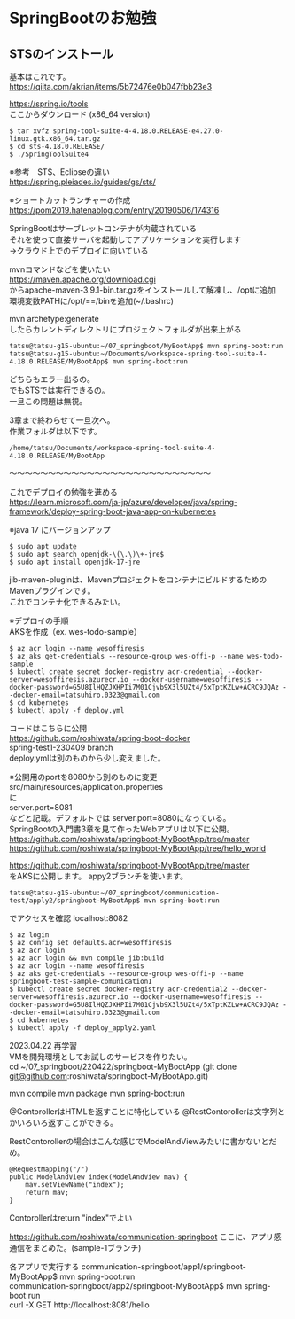 # SpringBootのお勉強

## STSのインストール
基本はこれです。  
https://qiita.com/akrian/items/5b72476e0b047fbb23e3  


https://spring.io/tools  
ここからダウンロード  (x86_64 version)
```
$ tar xvfz spring-tool-suite-4-4.18.0.RELEASE-e4.27.0-linux.gtk.x86_64.tar.gz
$ cd sts-4.18.0.RELEASE/
$ ./SpringToolSuite4
```
※参考　STS、Eclipseの違い  
https://spring.pleiades.io/guides/gs/sts/  

※ショートカットランチャーの作成  
https://pom2019.hatenablog.com/entry/20190506/174316  

SpringBootはサーブレットコンテナが内蔵されている  
それを使って直接サーバを起動してアプリケーションを実行します  
→クラウド上でのデプロイに向いている  

mvnコマンドなどを使いたい  
https://maven.apache.org/download.cgi  
からapache-maven-3.9.1-bin.tar.gzをインストールして解凍し、/optに追加  
環境変数PATHに/opt/==/binを追加(~/.bashrc)  

mvn archetype:generate  
したらカレントディレクトリにプロジェクトフォルダが出来上がる  

```
tatsu@tatsu-g15-ubuntu:~/07_springboot/MyBootApp$ mvn spring-boot:run
tatsu@tatsu-g15-ubuntu:~/Documents/workspace-spring-tool-suite-4-4.18.0.RELEASE/MyBootApp$ mvn spring-boot:run
```
どちらもエラー出るの。  
でもSTSでは実行できるの。  
一旦この問題は無視。  

3章まで終わらせて一旦次へ。  
作業フォルダは以下です。
```
/home/tatsu/Documents/workspace-spring-tool-suite-4-4.18.0.RELEASE/MyBootApp
```

〜〜〜〜〜〜〜〜〜〜〜〜〜〜〜〜〜〜〜〜〜〜〜〜〜〜

これでデプロイの勉強を進める  
https://learn.microsoft.com/ja-jp/azure/developer/java/spring-framework/deploy-spring-boot-java-app-on-kubernetes

※java 17 にバージョンアップ  
```
$ sudo apt update
$ sudo apt search openjdk-\(\.\)\+-jre$
$ sudo apt install openjdk-17-jre
```

jib-maven-pluginは、MavenプロジェクトをコンテナにビルドするためのMavenプラグインです。  
これでコンテナ化できるみたい。  

※デプロイの手順  
AKSを作成（ex. wes-todo-sample）  
```
$ az acr login --name wesoffiresis
$ az aks get-credentials --resource-group wes-offi-p --name wes-todo-sample
$ kubectl create secret docker-registry acr-credential --docker-server=wesoffiresis.azurecr.io --docker-username=wesoffiresis --docker-password=G5U8IlHQZJXHPIi7M01Cjvb9X3l5UZt4/5xTptKZLw+ACRC9JQAz --docker-email=tatsuhiro.0323@gmail.com
$ cd kubernetes
$ kubectl apply -f deploy.yml
```
コードはこちらに公開  
https://github.com/roshiwata/spring-boot-docker  
spring-test1-230409 branch  
deploy.ymlは別のものから少し変えました。

※公開用のportを8080から別のものに変更  
src/main/resources/application.properties  
に  
server.port=8081  
などと記載。デフォルトでは
server.port=8080になっている。  
SpringBootの入門書3章を見て作ったWebアプリは以下に公開。  
https://github.com/roshiwata/springboot-MyBootApp/tree/master  
https://github.com/roshiwata/springboot-MyBootApp/tree/hello_world  



https://github.com/roshiwata/springboot-MyBootApp/tree/master  
をAKSに公開します。
appy2ブランチを使います。
```
tatsu@tatsu-g15-ubuntu:~/07_springboot/communication-test/apply2/springboot-MyBootApp$ mvn spring-boot:run
```
でアクセスを確認
localhost:8082

```
$ az login
$ az config set defaults.acr=wesoffiresis
$ az acr login
$ az acr login && mvn compile jib:build
$ az acr login --name wesoffiresis
$ az aks get-credentials --resource-group wes-offi-p --name springboot-test-sample-comunication1
$ kubectl create secret docker-registry acr-credential2 --docker-server=wesoffiresis.azurecr.io --docker-username=wesoffiresis --docker-password=G5U8IlHQZJXHPIi7M01Cjvb9X3l5UZt4/5xTptKZLw+ACRC9JQAz --docker-email=tatsuhiro.0323@gmail.com
$ cd kubernetes
$ kubectl apply -f deploy_apply2.yaml

```


2023.04.22 再学習  
VMを開発環境としてお試しのサービスを作りたい。  
cd ~/07_springboot/220422/springboot-MyBootApp
(git clone git@github.com:roshiwata/springboot-MyBootApp.git)

mvn compile
mvn package
mvn spring-boot:run

@ContorollerはHTMLを返すことに特化している
@RestContorollerは文字列とかいろいろ返すことができる。

RestContorollerの場合はこんな感じでModelAndViewみたいに書かないとだめ。

	@RequestMapping("/")
	public ModelAndView index(ModelAndView mav) {
		mav.setViewName("index");
		return mav;
	}


Contorollerはreturn "index"でよい


https://github.com/roshiwata/communication-springboot
ここに、アプリ感通信をまとめた。(sample-1ブランチ)

各アプリで実行する
communication-springboot/app1/springboot-MyBootApp$ mvn spring-boot:run  
communication-springboot/app2/springboot-MyBootApp$ mvn spring-boot:run  
curl -X GET http://localhost:8081/hello

